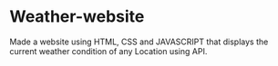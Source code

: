 # Weather-website
Made a website using HTML, CSS and JAVASCRIPT that displays the current weather condition of any Location using API.
